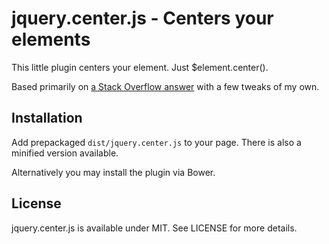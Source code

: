 # jquery.center.js - Centers your elements

This little plugin centers your element. Just $element.center().

Based primarily on [a Stack Overflow answer](http://stackoverflow.com/questions/210717/using-jquery-to-center-a-div-on-the-screen/210733#210733) with a few tweaks of my own.

## Installation

Add prepackaged `dist/jquery.center.js` to your page. There is also a minified version available.

Alternatively you may install the plugin via Bower.

## License

jquery.center.js is available under MIT. See LICENSE for more details.
